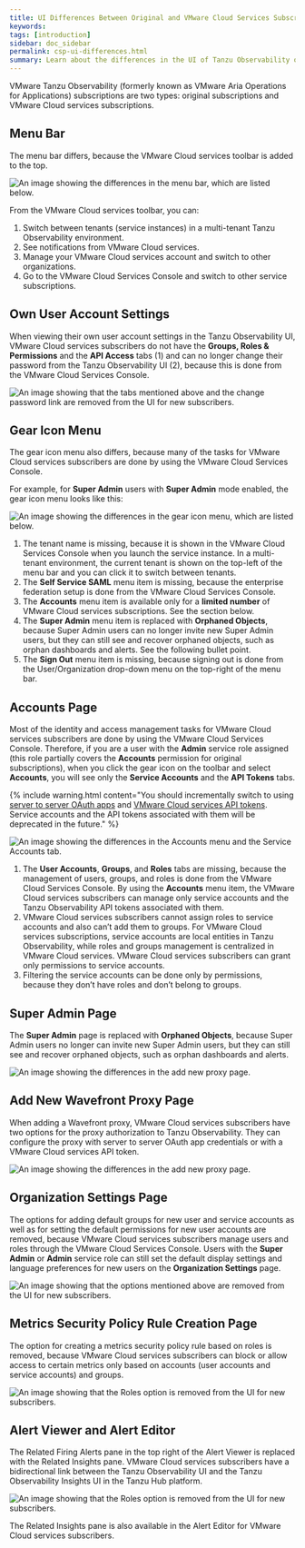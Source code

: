 ```yaml
---
title: UI Differences Between Original and VMware Cloud Services Subscriptions
keywords: 
tags: [introduction]
sidebar: doc_sidebar
permalink: csp-ui-differences.html
summary: Learn about the differences in the UI of Tanzu Observability original subscriptions and VMware Cloud services subscriptions.
---
```


VMware Tanzu Observability (formerly known as VMware Aria Operations for Applications) subscriptions are two types: original subscriptions and VMware Cloud services subscriptions.

## Menu Bar

The menu bar differs, because the VMware Cloud services toolbar is added to the top.

  ![An image showing the differences in the menu bar, which are listed below.](images/new-vs-original-toolbar.png)

  From the VMware Cloud services toolbar, you can:

  1. Switch between tenants (service instances) in a multi-tenant Tanzu Observability environment.
  1. See notifications from VMware Cloud services.
  1. Manage your VMware Cloud services account and switch to other organizations.
  1. Go to the VMware Cloud Services Console and switch to other service subscriptions.

## Own User Account Settings

When viewing their own user account settings in the Tanzu Observability UI, VMware Cloud services subscribers do not have the **Groups, Roles & Permissions** and the **API Access** tabs (1) and can no longer change their password from the Tanzu Observability UI (2), because this is done from the VMware Cloud Services Console.

  ![An image showing that the tabs mentioned above and the change password link are removed from the UI for new subscribers.](images/new-vs-original.png)


## Gear Icon Menu

The gear icon menu also differs, because many of the tasks for VMware Cloud services subscribers are done by using the VMware Cloud Services Console. 

  For example, for **Super Admin** users with **Super Admin** mode enabled, the gear icon menu looks like this:
 
  ![An image showing the differences in the gear icon menu, which are listed below.](images/new-vs-original-menu.png)

   1. The tenant name is missing, because it is shown in the VMware Cloud Services Console when you launch the service instance. In a multi-tenant environment, the current tenant is shown on the top-left of the menu bar and you can click it to switch between tenants.
   1. The **Self Service SAML** menu item is missing, because the enterprise federation setup is done from the VMware Cloud Services Console.
   1. The **Accounts** menu item is available only for a **limited number** of VMware Cloud services subscriptions. See the section below.
   1. The **Super Admin** menu item is replaced with **Orphaned Objects**, because Super Admin users can no longer invite new Super Admin users, but they can still see and recover orphaned objects, such as orphan dashboards and alerts. See the following bullet point.
   1. The **Sign Out** menu item is missing, because signing out is done from the User/Organization drop-down menu on the top-right of the menu bar.


## Accounts Page

Most of the identity and access management tasks for VMware Cloud services subscribers are done by using the VMware Cloud Services Console. Therefore, if you are a user with the **Admin** service role assigned (this role partially covers the **Accounts** permission for original subscriptions), when you click the gear icon on the toolbar and select **Accounts**, you will see only the **Service Accounts** and the **API Tokens** tabs.

{% include warning.html content="You should incrementally switch to using [server to server OAuth apps](csp_server_to_server_apps.html) and [VMware Cloud services API tokens](https://docs.vmware.com/en/VMware-Cloud-services/services/Using-VMware-Cloud-Services/GUID-3A9C29E0-460B-4586-B51A-084443A960D0.html). Service accounts and the API tokens associated with them will be deprecated in the future." %}

<!--Include this as a first sentence if we create the flag: This page is available only for a **limited number** of VMware Cloud services subscriptions.-->

  ![An image showing the differences in the Accounts menu and the Service Accounts tab.](images/new-vs-original-accounts.png)

  1. The **User Accounts**, **Groups**, and **Roles** tabs are missing, because the management of users, groups, and roles is done from the VMware Cloud Services Console. By using the **Accounts** menu item, the VMware Cloud services subscribers can manage only service accounts and the Tanzu Observability API tokens associated with them.
  1. VMware Cloud services subscribers cannot assign roles to service accounts and also can’t add them to groups. For VMware Cloud services subscriptions, service accounts are local entities in Tanzu Observability, while roles and groups management is centralized in VMware Cloud services. VMware Cloud services subscribers can grant only permissions to service accounts.
  1. Filtering the service accounts can be done only by permissions, because they don’t have roles and don’t belong to groups.

## Super Admin Page

The **Super Admin** page is replaced with **Orphaned Objects**, because Super Admin users no longer can invite new Super Admin users, but they can still see and recover orphaned objects, such as orphan dashboards and alerts.

  ![An image showing the differences in the add new proxy page.](images/new-vs-original-super-admin.png)

## Add New Wavefront Proxy Page

When adding a Wavefront proxy, VMware Cloud services subscribers have two options for the proxy authorization to Tanzu Observability. They can configure the proxy with server to server OAuth app credentials or with a VMware Cloud services API token.

  ![An image showing the differences in the add new proxy page.](images/new-vs-original-proxy.png)

## Organization Settings Page

The options for adding default groups for new user and service accounts as well as for setting the default permissions for new user accounts are removed, because VMware Cloud services subscribers manage users and roles through the VMware Cloud Services Console. Users with the **Super Admin** or **Admin** service role can still set the default display settings and language preferences for new users on the **Organization Settings** page.

  ![An image showing that the options mentioned above are removed from the UI for new subscribers.](images/new-vs-original-new-accounts-defaults.png)

## Metrics Security Policy Rule Creation Page

The option for creating a metrics security policy rule based on roles is removed, because VMware Cloud services subscribers can block or allow access to certain metrics only based on accounts (user accounts and service accounts) and groups.

  ![An image showing that the Roles option is removed from the UI for new subscribers.](images/new-vs-original-metricspolicy.png)

## Alert Viewer and Alert Editor

The Related Firing Alerts pane in the top right of the Alert Viewer is replaced with the Related Insights pane. VMware Cloud services subscribers have a bidirectional link between the Tanzu Observability UI and the Tanzu Observability Insights UI in the Tanzu Hub platform.

  ![An image showing that the Roles option is removed from the UI for new subscribers.](images/new-vs-original-related-alerts.png)

The Related Insights pane is also available in the Alert Editor for VMware Cloud services subscribers.

